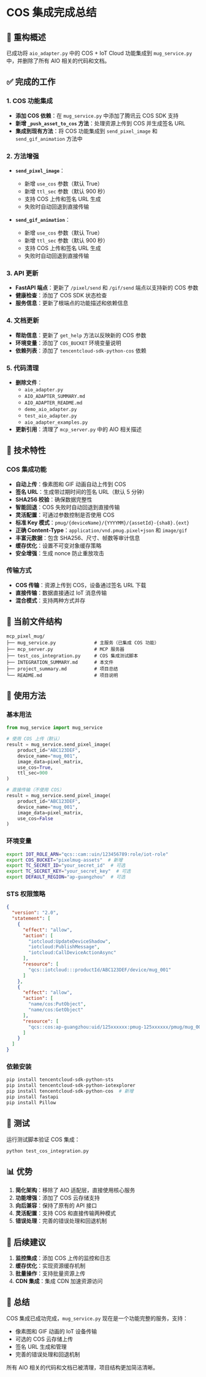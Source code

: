 # COS 集成完成总结

## 🎯 重构概述

已成功将 `aio_adapter.py` 中的 COS + IoT Cloud 功能集成到 `mug_service.py` 中，并删除了所有 AIO 相关的代码和文档。

## ✅ 完成的工作

### 1. COS 功能集成
- **添加 COS 依赖**：在 `mug_service.py` 中添加了腾讯云 COS SDK 支持
- **新增 `_push_asset_to_cos` 方法**：处理资源上传到 COS 并生成签名 URL
- **集成到现有方法**：将 COS 功能集成到 `send_pixel_image` 和 `send_gif_animation` 方法中

### 2. 方法增强
- **`send_pixel_image`**：
  - 新增 `use_cos` 参数（默认 True）
  - 新增 `ttl_sec` 参数（默认 900 秒）
  - 支持 COS 上传和签名 URL 生成
  - 失败时自动回退到直接传输

- **`send_gif_animation`**：
  - 新增 `use_cos` 参数（默认 True）
  - 新增 `ttl_sec` 参数（默认 900 秒）
  - 支持 COS 上传和签名 URL 生成
  - 失败时自动回退到直接传输

### 3. API 更新
- **FastAPI 端点**：更新了 `/pixel/send` 和 `/gif/send` 端点以支持新的 COS 参数
- **健康检查**：添加了 COS SDK 状态检查
- **服务信息**：更新了根端点的功能描述和依赖信息

### 4. 文档更新
- **帮助信息**：更新了 `get_help` 方法以反映新的 COS 参数
- **环境变量**：添加了 `COS_BUCKET` 环境变量说明
- **依赖列表**：添加了 `tencentcloud-sdk-python-cos` 依赖

### 5. 代码清理
- **删除文件**：
  - `aio_adapter.py`
  - `AIO_ADAPTER_SUMMARY.md`
  - `AIO_ADAPTER_README.md`
  - `demo_aio_adapter.py`
  - `test_aio_adapter.py`
  - `aio_adapter_examples.py`
- **更新引用**：清理了 `mcp_server.py` 中的 AIO 相关描述

## 🔧 技术特性

### COS 集成功能
- **自动上传**：像素图和 GIF 动画自动上传到 COS
- **签名 URL**：生成带过期时间的签名 URL（默认 5 分钟）
- **SHA256 校验**：确保数据完整性
- **智能回退**：COS 失败时自动回退到直接传输
- **灵活配置**：可通过参数控制是否使用 COS
- **标准 Key 模式**：`pmug/{deviceName}/{YYYYMM}/{assetId}-{sha8}.{ext}`
- **正确 Content-Type**：`application/vnd.pmug.pixel+json` 和 `image/gif`
- **丰富元数据**：包含 SHA256、尺寸、帧数等审计信息
- **缓存优化**：设置不可变对象缓存策略
- **安全增强**：生成 nonce 防止重放攻击

### 传输方式
- **COS 传输**：资源上传到 COS，设备通过签名 URL 下载
- **直接传输**：数据直接通过 IoT 消息传输
- **混合模式**：支持两种方式并存

## 📁 当前文件结构

```
mcp_pixel_mug/
├── mug_service.py              # 主服务（已集成 COS 功能）
├── mcp_server.py               # MCP 服务器
├── test_cos_integration.py     # COS 集成测试脚本
├── INTEGRATION_SUMMARY.md      # 本文件
├── project_summary.md          # 项目总结
└── README.md                   # 项目说明
```

## 🚀 使用方法

### 基本用法
```python
from mug_service import mug_service

# 使用 COS 上传（默认）
result = mug_service.send_pixel_image(
    product_id="ABC123DEF",
    device_name="mug_001",
    image_data=pixel_matrix,
    use_cos=True,
    ttl_sec=900
)

# 直接传输（不使用 COS）
result = mug_service.send_pixel_image(
    product_id="ABC123DEF",
    device_name="mug_001",
    image_data=pixel_matrix,
    use_cos=False
)
```

### 环境变量
```bash
export IOT_ROLE_ARN="qcs::cam::uin/123456789:role/iot-role"
export COS_BUCKET="pixelmug-assets"  # 新增
export TC_SECRET_ID="your_secret_id"  # 可选
export TC_SECRET_KEY="your_secret_key"  # 可选
export DEFAULT_REGION="ap-guangzhou"  # 可选
```

### STS 权限策略
```json
{
  "version": "2.0",
  "statement": [
    {
      "effect": "allow",
      "action": [
        "iotcloud:UpdateDeviceShadow",
        "iotcloud:PublishMessage",
        "iotcloud:CallDeviceActionAsync"
      ],
      "resource": [
        "qcs::iotcloud:::productId/ABC123DEF/device/mug_001"
      ]
    },
    {
      "effect": "allow",
      "action": [
        "name/cos:PutObject",
        "name/cos:GetObject"
      ],
      "resource": [
        "qcs::cos:ap-guangzhou:uid/125xxxxxx:pmug-125xxxxxx/pmug/mug_001/*"
      ]
    }
  ]
}
```

### 依赖安装
```bash
pip install tencentcloud-sdk-python-sts
pip install tencentcloud-sdk-python-iotexplorer
pip install tencentcloud-sdk-python-cos  # 新增
pip install fastapi
pip install Pillow
```

## 🧪 测试

运行测试脚本验证 COS 集成：
```bash
python test_cos_integration.py
```

## 📊 优势

1. **简化架构**：移除了 AIO 适配层，直接使用核心服务
2. **功能增强**：添加了 COS 云存储支持
3. **向后兼容**：保持了原有的 API 接口
4. **灵活配置**：支持 COS 和直接传输两种模式
5. **错误处理**：完善的错误处理和回退机制

## 🔮 后续建议

1. **监控集成**：添加 COS 上传的监控和日志
2. **缓存优化**：实现资源缓存机制
3. **批量操作**：支持批量资源上传
4. **CDN 集成**：集成 CDN 加速资源访问

## 📝 总结

COS 集成已成功完成，`mug_service.py` 现在是一个功能完整的服务，支持：
- 像素图和 GIF 动画的 IoT 设备传输
- 可选的 COS 云存储上传
- 签名 URL 生成和管理
- 完善的错误处理和回退机制

所有 AIO 相关的代码和文档已被清理，项目结构更加简洁清晰。
